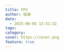 ```yaml
---
title: FPV
author: 临渊
date:
  - 2025-08-05 13:51:32
tags:
category: 
cover: https://cover.png
feature: true
---
```

